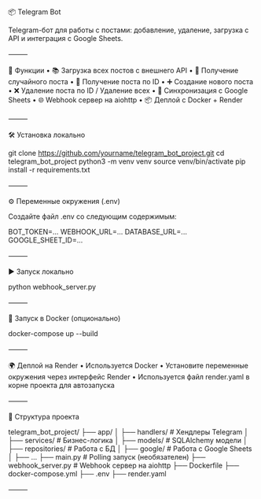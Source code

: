 📦 Telegram Bot

Telegram-бот для работы с постами: добавление, удаление, загрузка с API и интеграция с Google Sheets.

⸻

🚀 Функции
	•	📚 Загрузка всех постов с внешнего API
	•	🎲 Получение случайного поста
	•	🔢 Получение поста по ID
	•	➕ Создание нового поста
	•	❌ Удаление поста по ID / Удаление всех
	•	📄 Синхронизация с Google Sheets
	•	🌐 Webhook сервер на aiohttp
	•	📦 Деплой с Docker + Render

⸻

🛠️ Установка локально

git clone https://github.com/yourname/telegram_bot_project.git
cd telegram_bot_project
python3 -m venv venv
source venv/bin/activate
pip install -r requirements.txt



⸻

⚙️ Переменные окружения (.env)

Создайте файл .env со следующим содержимым:

BOT_TOKEN=...
WEBHOOK_URL=...
DATABASE_URL=...
GOOGLE_SHEET_ID=...



⸻

▶️ Запуск локально

python webhook_server.py



⸻

🐳 Запуск в Docker (опционально)

docker-compose up --build



⸻

🌍 Деплой на Render
	•	Используется Docker
	•	Установите переменные окружения через интерфейс Render
	•	Используется файл render.yaml в корне проекта для автозапуска

⸻

📁 Структура проекта

telegram_bot_project/
├── app/
│   ├── handlers/        # Хендлеры Telegram
│   ├── services/        # Бизнес-логика
│   ├── models/          # SQLAlchemy модели
│   ├── repositories/    # Работа с БД
│   ├── google/          # Работа с Google Sheets
│   ├── ...
├── main.py              # Polling запуск (необязателен)
├── webhook_server.py    # Webhook сервер на aiohttp
├── Dockerfile
├── docker-compose.yml
├── .env
├── render.yaml



⸻

